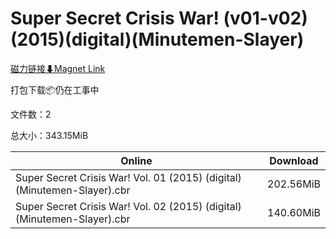 # Super Secret Crisis War! (v01-v02)(2015)(digital)(Minutemen-Slayer)

[磁力链接⬇Magnet Link](magnet:?xt=urn:btih:38a47431862eae3dc1f716b9617aa7bb8648cec1&dn=Super%20Secret%20Crisis%20War%21%20%28v01-v02%29%282015%29%28digital%29%28Minutemen-Slayer%29)

打包下载📦仍在工事中

文件数：2

总大小：343.15MiB

Online | Download
--- | ---
Super Secret Crisis War! Vol. 01 (2015) (digital) (Minutemen-Slayer).cbr | 202.56MiB
Super Secret Crisis War! Vol. 02 (2015) (digital) (Minutemen-Slayer).cbr | 140.60MiB